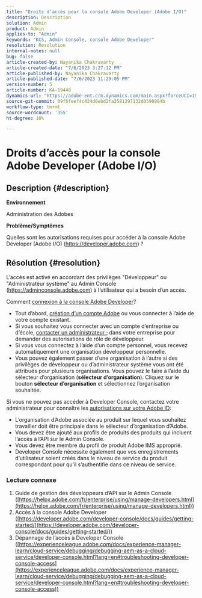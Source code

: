 ```yaml
---
title: "Droits d’accès pour la console Adobe Developer (Adobe I/O)"
description: Description
solution: Admin
product: Admin
applies-to: "Admin"
keywords: "KCS, Admin Console, console Adobe Developer"
resolution: Resolution
internal-notes: null
bug: false
article-created-by: Nayanika Chakravarty
article-created-date: "7/6/2023 3:27:12 PM"
article-published-by: Nayanika Chakravarty
article-published-date: "7/6/2023 11:29:05 PM"
version-number: 5
article-number: KA-19448
dynamics-url: "https://adobe-ent.crm.dynamics.com/main.aspx?forceUCI=1&pagetype=entityrecord&etn=knowledgearticle&id=98e33c91-111c-ee11-8f6e-6045bd006d92"
source-git-commit: 09f6feef4c424d0ebd2fa3581297132d0590984b
workflow-type: tm+mt
source-wordcount: '355'
ht-degree: 10%

---
```


# Droits d’accès pour la console Adobe Developer (Adobe I/O)

## Description {#description}


<b>Environnement</b>

Administration des Adobes

<b>Problème/Symptômes</b>

Quelles sont les autorisations requises pour accéder à la console Adobe Developer (Adobe I/O) (https://developer.adobe.com) ?


## Résolution {#resolution}


L’accès est activé en accordant des privilèges &quot;Développeur&quot; ou &quot;Administrateur système&quot; au Admin Console (https://adminconsole.adobe.com) à l’utilisateur qui a besoin d’un accès.

Comment [connexion à la console Adobe Developer](https://developer.adobe.com/developer-console/docs/guides/getting-started/)?

- Tout d’abord, [création d’un compte Adobe](https://developer.adobe.com/console) ou vous connecter à l’aide de votre compte existant.
- Si vous souhaitez vous connecter avec un compte d’entreprise ou d’école, [contacter un administrateur ;](https://helpx.adobe.com/enterprise/kb/contact-administrator.html) dans votre entreprise pour demander des autorisations de rôle de développeur.
- Si vous vous connectez à l’aide d’un compte personnel, vous recevez automatiquement une organisation développeur personnelle.
- Vous pouvez également passer d’une organisation à l’autre si des privilèges de développeur ou d’administrateur système vous ont été attribués pour plusieurs organisations. Vous pouvez le faire à l’aide du sélecteur d’organisation (<b>sélecteur d’organisation</b>). Cliquez sur le bouton <b>sélecteur d’organisation</b> et sélectionnez l’organisation souhaitée.


Si vous ne pouvez pas accéder à Developer Console, contactez votre administrateur pour connaître les [autorisations sur votre Adobe ID](https://experienceleague.adobe.com/docs/experience-manager-learn/cloud-service/debugging/debugging-aem-as-a-cloud-service/developer-console.html?lang=en#developer-console-access):

- L’organisation d’Adobe associée au produit sur lequel vous souhaitez travailler doit être principale dans le sélecteur d’organisation d’Adobe.
- Vous devez être ajouté aux profils de produits des produits qui incluent l’accès à l’API sur le Admin Console.
- Vous devez être membre du profil de produit Adobe IMS approprié.
- Developer Console nécessite également que vos enregistrements d’utilisateur soient créés dans le niveau de service du produit correspondant pour qu’il s’authentifie dans ce niveau de service.


### Lecture connexe

1. Guide de gestion des développeurs d’API sur le Admin Console<b> </b>([https://helpx.adobe.com/fr/enterprise/using/manage-developers.html](https://helpx.adobe.com/fr/enterprise/using/manage-developers.html))
2. Accès à la console Adobe Developer ([https://developer.adobe.com/developer-console/docs/guides/getting-started/](https://developer.adobe.com/developer-console/docs/guides/getting-started/))
3. Dépannage de l’accès à Developer Console ([https://experienceleague.adobe.com/docs/experience-manager-learn/cloud-service/debugging/debugging-aem-as-a-cloud-service/developer-console.html?lang=en#troubleshooting-developer-console-access](https://experienceleague.adobe.com/docs/experience-manager-learn/cloud-service/debugging/debugging-aem-as-a-cloud-service/developer-console.html?lang=en#troubleshooting-developer-console-access))



